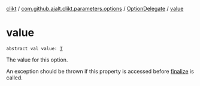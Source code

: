 [clikt](../../index.md) / [com.github.ajalt.clikt.parameters.options](../index.md) / [OptionDelegate](index.md) / [value](./value.md)

# value

`abstract val value: `[`T`](index.md#T)

The value for this option.

An exception should be thrown if this property is accessed before [finalize](#) is called.

